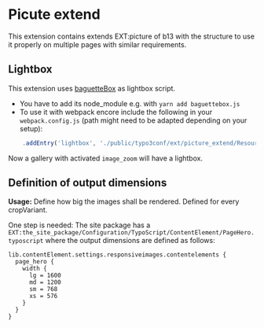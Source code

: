 Picute extend
==============================================================

This extension contains extends EXT:picture of b13 with the structure to use it properly on multiple pages with similar requirements.

## Lightbox
This extension uses [baguetteBox](https://github.com/feimosi/baguetteBox.js) as lightbox script.

* You have to add its node_module e.g. with `yarn add baguettebox.js`
* To use it with webpack encore include the following in your `webpack.config.js` (path might need to be adapted depending on your setup):

``` js
    .addEntry('lightbox', './public/typo3conf/ext/picture_extend/Resources/Private/JavaScript/lightbox.js')
```

Now a gallery with activated `image_zoom` will have a lightbox.

## Definition of output dimensions
**Usage:** Define how big the images shall be rendered. Defined for every cropVariant.

One step is needed:
The site package has a `EXT:the_site_package/Configuration/TypoScript/ContentElement/PageHero.typoscript` where the output dimensions are defined as follows:

```
lib.contentElement.settings.responsiveimages.contentelements {
  page_hero {
    width {
      lg = 1600
      md = 1200
      sm = 768
      xs = 576
    }
  }
}
```
